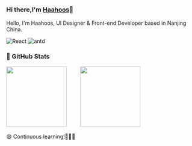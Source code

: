 # 
### Hi there,I'm [Haahoos](超链接地址 "https://github.com/Haahooss")👋 

Hello, I'm Haahoos, UI Designer & Front-end Developer based in Nanjing China.

![React](https://img.shields.io/badge/-React-52BAD7?style=flat&logo=react&logoColor=white) ![antd](https://img.shields.io/badge/-Ant_Design-0170fe?style=flat&logo=ant-design) 

### 👀 GitHub Stats

<div>
  <img height="160" style="margin-right:12px" src="https://github-readme-stats.vercel.app/api?username=Haahooss&show_icons=true"/>
  <img width="16"/>
  <img height="160" src="https://github-readme-stats.vercel.app/api/top-langs/?username=Haahooss&layout=compact"/>
</div>


😄 Continuous learning!🌱🌱🌱
